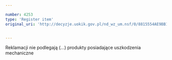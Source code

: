 ```yaml
---

number: 4253
type: 'Register item'
original_uri: 'http://decyzje.uokik.gov.pl/nd_wz_um.nsf/0/8815554AE9BB15A1C1257B16003441EB?OpenDocument'


---
```


Reklamacji nie podlegają (...) produkty posiadające uszkodzenia mechaniczne
